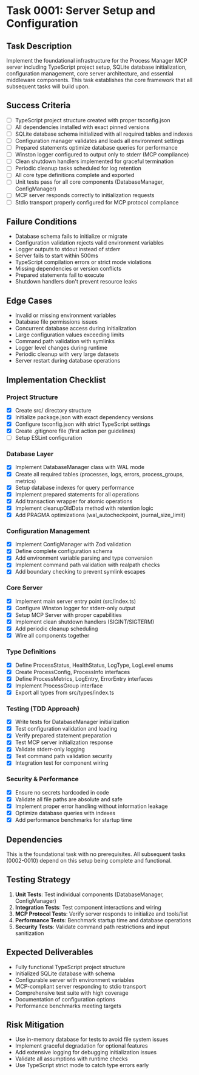 # Task 0001: Server Setup and Configuration

## Task Description
Implement the foundational infrastructure for the Process Manager MCP server including TypeScript project setup, SQLite database initialization, configuration management, core server architecture, and essential middleware components. This task establishes the core framework that all subsequent tasks will build upon.

## Success Criteria
- [ ] TypeScript project structure created with proper tsconfig.json
- [ ] All dependencies installed with exact pinned versions
- [ ] SQLite database schema initialized with all required tables and indexes
- [ ] Configuration manager validates and loads all environment settings
- [ ] Prepared statements optimize database queries for performance
- [ ] Winston logger configured to output only to stderr (MCP compliance)
- [ ] Clean shutdown handlers implemented for graceful termination
- [ ] Periodic cleanup tasks scheduled for log retention
- [ ] All core type definitions complete and exported
- [ ] Unit tests pass for all core components (DatabaseManager, ConfigManager)
- [ ] MCP server responds correctly to initialization requests
- [ ] Stdio transport properly configured for MCP protocol compliance

## Failure Conditions
- Database schema fails to initialize or migrate
- Configuration validation rejects valid environment variables
- Logger outputs to stdout instead of stderr
- Server fails to start within 500ms
- TypeScript compilation errors or strict mode violations
- Missing dependencies or version conflicts
- Prepared statements fail to execute
- Shutdown handlers don't prevent resource leaks

## Edge Cases
- Invalid or missing environment variables
- Database file permissions issues
- Concurrent database access during initialization
- Large configuration values exceeding limits
- Command path validation with symlinks
- Logger level changes during runtime
- Periodic cleanup with very large datasets
- Server restart during database operations

## Implementation Checklist
### Project Structure
- [x] Create src/ directory structure
- [x] Initialize package.json with exact dependency versions
- [x] Configure tsconfig.json with strict TypeScript settings
- [x] Create .gitignore file (first action per guidelines)
- [ ] Setup ESLint configuration

### Database Layer
- [x] Implement DatabaseManager class with WAL mode
- [x] Create all required tables (processes, logs, errors, process_groups, metrics)
- [x] Setup database indexes for query performance
- [x] Implement prepared statements for all operations
- [x] Add transaction wrapper for atomic operations
- [x] Implement cleanupOldData method with retention logic
- [x] Add PRAGMA optimizations (wal_autocheckpoint, journal_size_limit)

### Configuration Management
- [x] Implement ConfigManager with Zod validation
- [x] Define complete configuration schema
- [x] Add environment variable parsing and type conversion
- [x] Implement command path validation with realpath checks
- [x] Add boundary checking to prevent symlink escapes

### Core Server
- [x] Implement main server entry point (src/index.ts)
- [x] Configure Winston logger for stderr-only output
- [x] Setup MCP Server with proper capabilities
- [x] Implement clean shutdown handlers (SIGINT/SIGTERM)
- [x] Add periodic cleanup scheduling
- [x] Wire all components together

### Type Definitions
- [x] Define ProcessStatus, HealthStatus, LogType, LogLevel enums
- [x] Create ProcessConfig, ProcessInfo interfaces
- [x] Define ProcessMetrics, LogEntry, ErrorEntry interfaces
- [x] Implement ProcessGroup interface
- [x] Export all types from src/types/index.ts

### Testing (TDD Approach)
- [x] Write tests for DatabaseManager initialization
- [x] Test configuration validation and loading
- [x] Verify prepared statement preparation
- [x] Test MCP server initialization response
- [x] Validate stderr-only logging
- [x] Test command path validation security
- [x] Integration test for component wiring

### Security & Performance
- [x] Ensure no secrets hardcoded in code
- [x] Validate all file paths are absolute and safe
- [x] Implement proper error handling without information leakage
- [x] Optimize database queries with indexes
- [x] Add performance benchmarks for startup time

## Dependencies
This is the foundational task with no prerequisites. All subsequent tasks (0002-0010) depend on this setup being complete and functional.

## Testing Strategy
1. **Unit Tests**: Test individual components (DatabaseManager, ConfigManager)
2. **Integration Tests**: Test component interactions and wiring
3. **MCP Protocol Tests**: Verify server responds to initialize and tools/list
4. **Performance Tests**: Benchmark startup time and database operations
5. **Security Tests**: Validate command path restrictions and input sanitization

## Expected Deliverables
- Fully functional TypeScript project structure
- Initialized SQLite database with schema
- Configurable server with environment variables
- MCP-compliant server responding to stdio transport
- Comprehensive test suite with high coverage
- Documentation of configuration options
- Performance benchmarks meeting targets

## Risk Mitigation
- Use in-memory database for tests to avoid file system issues
- Implement graceful degradation for optional features
- Add extensive logging for debugging initialization issues
- Validate all assumptions with runtime checks
- Use TypeScript strict mode to catch type errors early